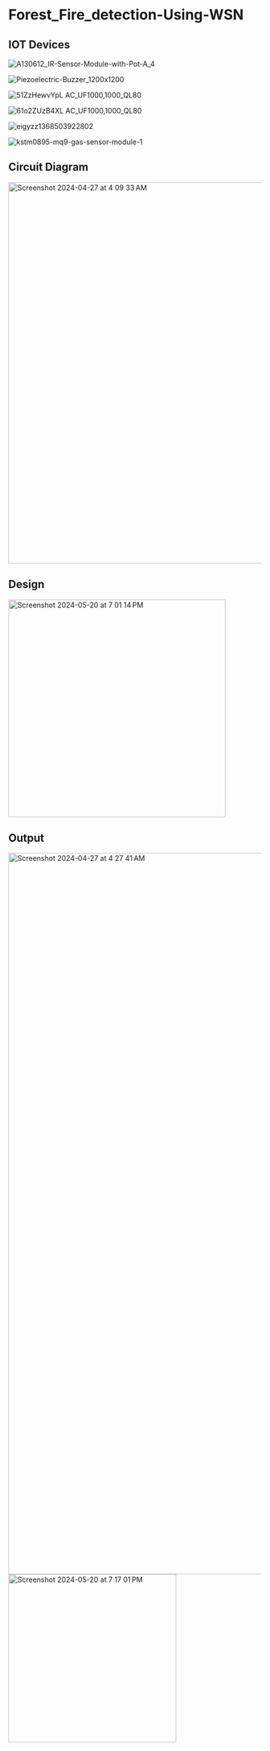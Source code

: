 # Forest_Fire_detection-Using-WSN

## IOT Devices
![A130612_IR-Sensor-Module-with-Pot-A_4](https://github.com/nithinreddy03/Forest_Fire_detection-Using-WSN/assets/122984348/a5899b31-a790-4a3d-812f-6fabbc1c95c4)



![Piezoelectric-Buzzer_1200x1200](https://github.com/nithinreddy03/Forest_Fire_detection-Using-WSN/assets/122984348/f764334e-3528-4ea6-a0f4-a8030da3beb4)

![51ZzHewvYpL _AC_UF1000,1000_QL80_](https://github.com/nithinreddy03/Forest_Fire_detection-Using-WSN/assets/122984348/e637180d-494a-418c-8320-f245b8701e5a)



![61o2ZUzB4XL _AC_UF1000,1000_QL80_](https://github.com/nithinreddy03/Forest_Fire_detection-Using-WSN/assets/122984348/af46b779-e18d-4f6b-a4f4-ce540abeb8fa)



![eigyzz1368503922802](https://github.com/nithinreddy03/Forest_Fire_detection-Using-WSN/assets/122984348/8a4f6af0-ae89-43d1-8cf1-e3cfa62a127d)



![kstm0895-mq9-gas-sensor-module-1](https://github.com/nithinreddy03/Forest_Fire_detection-Using-WSN/assets/122984348/60e2ee64-28da-4ec1-93c4-cc97713b8823)




## Circuit Diagram
<img width="757" alt="Screenshot 2024-04-27 at 4 09 33 AM" src="https://github.com/nithinreddy03/Forest_Fire_detection-Using-WSN/assets/122984348/307606b5-2974-47fa-b99d-0af9c695c1f3">



## Design
<img width="432" alt="Screenshot 2024-05-20 at 7 01 14 PM" src="https://github.com/nithinreddy03/Forest_Fire_detection-Using-WSN/assets/122984348/93bd15c9-b1c9-4b6d-9192-ee86f5e15d09">



## Output
<img width="1433" alt="Screenshot 2024-04-27 at 4 27 41 AM" src="https://github.com/nithinreddy03/Forest_Fire_detection-Using-WSN/assets/122984348/8a3c7704-5229-498c-aab5-e62ef538b843">



<img width="334" alt="Screenshot 2024-05-20 at 7 17 01 PM" src="https://github.com/nithinreddy03/Forest_Fire_detection-Using-WSN/assets/122984348/66c5c1c5-7f80-4e65-8edc-1128e241876c">
